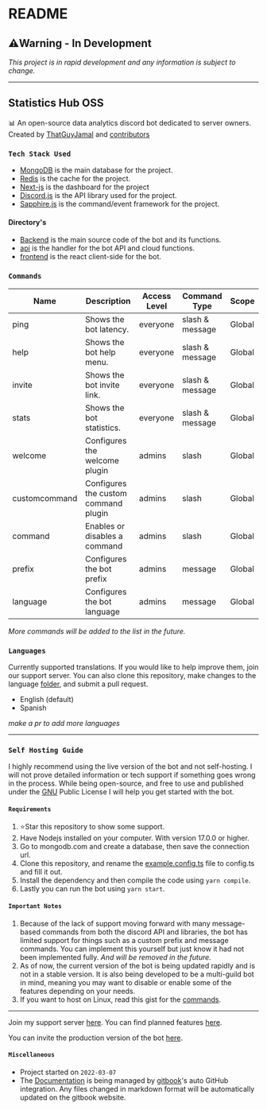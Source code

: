 # README

## ⚠️Warning - In Development

_This project is in rapid development and any information is subject to change._

***

## Statistics Hub OSS

📊 An open-source data analytics discord bot dedicated to server owners. Created by [ThatGuyJamal](https://github.com/ThatGuyJamal) and [contributors](.github/contributors.md)

### `Tech Stack Used`

* [MongoDB](https://www.mongodb.com/) is the main database for the project.
* [Redis](https://redis.io/) is the cache for the project.
* [Next-js](https://nextjs.org/) is the dashboard for the project
* [Discord.js](https://discord.js.org/) is the API library used for the project.
* [Sapphire.js](https://www.sapphirejs.dev/) is the command/event framework for the project.

#### Directory's

* [Backend](broken-reference) is the main source code of the bot and its functions.
* [api](api/) is the handler for the bot API and cloud functions.
* [frontend](frontend/) is the react client-side for the bot.

### `Commands`

| Name          | Description                          | Access Level | Command Type    | Scope  |
| ------------- | ------------------------------------ | ------------ | --------------- | ------ |
| ping          | Shows the bot latency.               | everyone     | slash & message | Global |
| help          | Shows the bot help menu.             | everyone     | slash & message | Global |
| invite        | Shows the bot invite link.           | everyone     | slash & message | Global |
| stats         | Shows the bot statistics.            | everyone     | slash & message | Global |
| welcome       | Configures the welcome plugin        | admins       | slash           | Global |
| customcommand | Configures the custom command plugin | admins       | slash           | Global |
| command       | Enables or disables a command        | admins       | slash           | Global |
| prefix        | Configures the bot prefix            | admins       | message         | Global |
| language      | Configures the bot language          | admins       | message         | Global |

_More commands will be added to the list in the future._

### `Languages`

Currently supported translations. If you would like to help improve them, join our support server. You can also clone this repository, make changes to the language [folder](backend/src/languages/), and submit a pull request.

* English (default)
* Spanish

_make a pr to add more languages_

***

### `Self Hosting Guide`

I highly recommend using the live version of the bot and not self-hosting. I will not prove detailed information or tech support if something goes wrong in the process. While being open-source, and free to use and published under the [GNU](LICENSE/) Public License I will help you get started with the bot.

#### `Requirements`

1. ⭐Star this repository to show some support.
2. Have Nodejs installed on your computer. With version 17.0.0 or higher.
3. Go to mongodb.com and create a database, then save the connection url.
4. Clone this repository, and rename the [example.config.ts](backend/src/) file to config.ts and fill it out.
5. Install the dependency and then compile the code using `yarn compile`.
6. Lastly you can run the bot using `yarn start`.

#### `Important Notes`

1. Because of the lack of support moving forward with many message-based commands from both the discord API and libraries, the bot has limited support for things such as a custom prefix and message commands. You can implement this yourself but just know it had not been implemented fully. _And will be removed in the future._
2. As of now, the current version of the bot is being updated rapidly and is not in a stable version. It is also being developed to be a multi-guild bot in mind, meaning you may want to disable or enable some of the features depending on your needs.
3. If you want to host on Linux, read this gist for the [commands](https://gist.github.com/ThatGuyJamal/42a65ede25b5da6d84c04eada89d12ff).

***

Join my support server [here](https://discord.com/invite/N79DZsm3m2). You can find planned features [here](https://github.com/ThatGuyJamal/statistics-hub-oss/projects/2).

You can invite the production version of the bot [here](https://discord.com/api/oauth2/authorize?client\_id=946398697254703174\&permissions=415001496704\&scope=bot%20applications.commands).

#### `Miscellaneous`

* Project started on `2022-03-07`
* The [Documentation](documentation/) is being managed by [gitbook](https://www.gitbook.com/)'s auto GitHub integration. Any files changed in markdown format will be automatically updated on the gitbook website.
